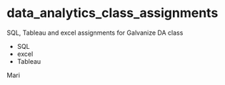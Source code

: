 # data_analytics_class_assignments

SQL, Tableau and excel assignments for Galvanize DA class
 - SQL
 - excel
 - Tableau



  Mari
